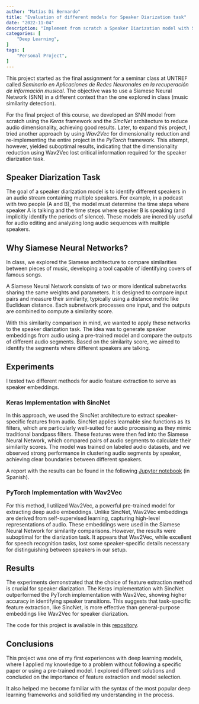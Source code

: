 ```yaml
---
author: "Matías Di Bernardo"
title: "Evaluation of different models for Speaker Diarization task"
date: "2022-11-04"
description: "Implement from scratch a Speaker Diarization model with SNN and comapre it to other implementations."
categories: [
    "Deep Learning",
]
tags: [
    "Personal Project",
]
---
```


This project started as the final assignment for a seminar class at UNTREF called *Seminario en Aplicaciones de Redes Neuronales en la recuperación de información musical*. The objective was to use a Siamese Neural Network (SNN) in a different context than the one explored in class (music similarity detection).

For the final project of this course, we developed an SNN model from scratch using the *Keras* framework and the *SincNet* architecture to reduce audio dimensionality, achieving good results. Later, to expand this project, I tried another approach by using *Wav2Vec* for dimensionality reduction and re-implementing the entire project in the *PyTorch* framework. This attempt, however, yielded suboptimal results, indicating that the dimensionality reduction using Wav2Vec lost critical information required for the speaker diarization task.

## Speaker Diarization Task
The goal of a speaker diarization model is to identify different speakers in an audio stream containing multiple speakers. For example, in a podcast with two people (A and B), the model must determine the time steps where speaker A is talking and the time steps where speaker B is speaking (and implicitly identify the periods of silence). These models are incredibly useful for audio editing and analyzing long audio sequences with multiple speakers.

## Why Siamese Neural Networks?
In class, we explored the Siamese architecture to compare similarities between pieces of music, developing a tool capable of identifying covers of famous songs.

A Siamese Neural Network consists of two or more identical subnetworks sharing the same weights and parameters. It is designed to compare input pairs and measure their similarity, typically using a distance metric like Euclidean distance. Each subnetwork processes one input, and the outputs are combined to compute a similarity score.

With this similarity comparison in mind, we wanted to apply these networks to the speaker diarization task. The idea was to generate speaker embeddings from audio using a pre-trained model and compare the outputs of different audio segments. Based on the similarity score, we aimed to identify the segments where different speakers are talking.

## Experiments
I tested two different methods for audio feature extraction to serve as speaker embeddings.

### Keras Implementation with SincNet
In this approach, we used the SincNet architecture to extract speaker-specific features from audio. SincNet applies learnable sinc functions as its filters, which are particularly well-suited for audio processing as they mimic traditional bandpass filters. These features were then fed into the Siamese Neural Network, which compared pairs of audio segments to calculate their similarity scores. The model was trained on labeled audio datasets, and we observed strong performance in clustering audio segments by speaker, achieving clear boundaries between different speakers.

A report with the results can be found in the following [Jupyter notebook](https://github.com/MatiasDiBernardo/Speaker-Diarization-with-SNN/blob/master/TP%20Final%20Seminario%20Redes%20-%20Di%20Bernardo%20Ferreyra.ipynb) (in Spanish).

### PyTorch Implementation with Wav2Vec
For this method, I utilized Wav2Vec, a powerful pre-trained model for extracting deep audio embeddings. Unlike SincNet, Wav2Vec embeddings are derived from self-supervised learning, capturing high-level representations of audio. These embeddings were used in the Siamese Neural Network for similarity comparisons. However, the results were suboptimal for the diarization task. It appears that Wav2Vec, while excellent for speech recognition tasks, lost some speaker-specific details necessary for distinguishing between speakers in our setup.

## Results
The experiments demonstrated that the choice of feature extraction method is crucial for speaker diarization. The Keras implementation with SincNet outperformed the PyTorch implementation with Wav2Vec, showing higher accuracy in identifying speaker transitions. This suggests that task-specific feature extraction, like SincNet, is more effective than general-purpose embeddings like Wav2Vec for speaker diarization.

The code for this project is available in this [repository](https://github.com/MatiasDiBernardo/Speaker-Diarization-with-SNN).

## Conclusions
This project was one of my first experiences with deep learning models, where I applied my knowledge to a problem without following a specific paper or using a pre-trained model. I explored different solutions and concluded on the importance of feature extraction and model selection.

It also helped me become familiar with the syntax of the most popular deep learning frameworks and solidified my understanding in the process.
